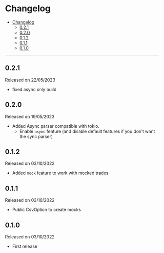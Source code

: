 # Changelog

- [Changelog](#changelog)
  - [0.2.1](#021)
  - [0.2.0](#020)
  - [0.1.2](#012)
  - [0.1.1](#011)
  - [0.1.0](#010)

---

## 0.2.1

Released on 22/05/2023

- fixed async only build

## 0.2.0

Released on 19/05/2023

- Added Async parser compatible with tokio.
  - Enable `async` feature (and disable default features if you don't want the sync parser)

## 0.1.2

Released on 03/10/2022

- Added `mock` feature to work with mocked trades

## 0.1.1

Released on 03/10/2022

- Public CsvOption to create mocks

## 0.1.0

Released on 03/10/2022

- First release
